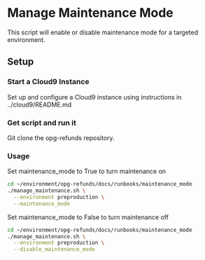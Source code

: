 # Manage Maintenance Mode

This script will enable or disable maintenance mode for a targeted environment.

## Setup

### Start a Cloud9 Instance

Set up and configure a Cloud9 instance using instructions in ../cloud9/README.md

### Get script and run it

Git clone the opg-refunds repository.

### Usage

Set maintenance_mode to True to turn maintenance on

``` bash
cd ~/environment/opg-refunds/docs/runbooks/maintenance_mode
./manage_maintenance.sh \
  --environment preproduction \
  --maintenance_mode
```

Set maintenance_mode to False to turn maintenance off

``` bash
cd ~/environment/opg-refunds/docs/runbooks/maintenance_mode
./manage_maintenance.sh \
  --environment preproduction \
  --disable_maintenance_mode
```
